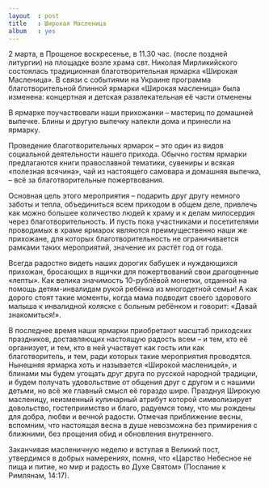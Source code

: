 ```yaml
---
layout  : post
title   : Широкая Масленица
album   : yes
---
```

2 марта, в Прощеное воскресенье, в 11.30 час. (после поздней литургии) на площадке возле храма свт. Николая Мирликийского состоялась традиционная благотворительная ярмарка «Широкая Масленица». В связи с событиями на Украине программа благотворительной блинной ярмарки «Широкая масленица» была изменена: концертная и детская развлекательная её части отменены

В ярмарке поучаствовали наши прихожанки &ndash; мастериц по домашней выпечке. Блины и другую выпечку напекли дома и принесли на ярмарку.

Проведение благотворительных ярмарок &ndash; это один из видов социальной деятельности нашего прихода. Обычно гостям ярмарки предлагаются книги православной тематики, сувениры и всякая «полезная всячина», чай из настоящего самовара и домашняя выпечка, &ndash; всё за благотворительные пожертвования.

Основная цель этого мероприятия &ndash; подарить друг другу немного заботы и тепла, объединиться всем приходом в общем деле, привлечь как можно большее количество людей к храму и к делам милосердия через благотворительность.
И пусть пока участниками и посетителями проводимых в храме ярмарок являются преимущественно наши же прихожане, для которых благотворительность не ограничивается рамками таких мероприятий, значение их растёт год от года.

Всегда радостно видеть наших дорогих бабушек и нуждающихся прихожан, бросающих в ящички для пожертвований свои драгоценные «лепты».
Как велика значимость 10-рублёвой монетки, отданной на помощь детям-инвалидам рукой ребёнка из многодетной семьи!
А как дорого стоят такие моменты, когда мама подводит своего здорового малыша к инвалидной коляске с больным ребёнком и говорит: «Давай знакомиться!».

В последнее время наши ярмарки приобретают масштаб приходских праздников, доставляющих настоящую радость всем &ndash; и тем, кто её организует, и тем, кто в ней участвует как гость или как благотворитель, и тем, ради которых такие мероприятия проводятся.
Нынешняя ярмарка хоть и называется «Широкой масленицей», и блинами мы будем угощать друг друга по русской народной традиции, и будем получать удовольствие от общения друг с другом и с нашими детьми, но всё же главный смысл её гораздо шире.
Празднуя Широкую масленицу, неизменный кулинарный атрибут которой символизирует довольство, гостеприимство и благо, радуемся тому, что мы рождены для добра, любви и вечной радости.
Отмечая приближение весны, вспомним, что настоящая весна в душе невозможна без примирения с ближними, без прощения обид и обновления внутреннего.

Заканчивая масленичную неделю и вступая в Великий пост, утвердимся в добрых намерениях, помня, что «Царство Небесное не пища и питие, но мир и радость во Духе Святом» (Послание к Римлянам, 14:17).

